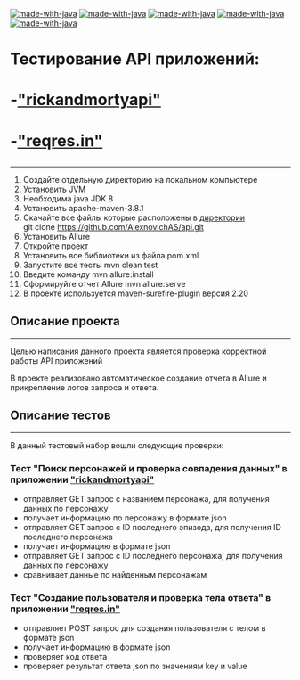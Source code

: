 </h2>

[![made-with-java](https://img.shields.io/badge/Java-8-ff0000.svg)](https://www.java.com/)
[![made-with-java](https://img.shields.io/badge/Maven-3.8.1-2626ae.svg)](https://downloads.apache.org)
[![made-with-java](https://img.shields.io/badge/JUnit5-5.7.0-cd4848.svg)](https://junit.org/)
[![made-with-java](https://img.shields.io/badge/Cucumber-6.9.1-cd4848.svg)](https://docs.cucumber.io/)
[![made-with-java](https://img.shields.io/badge/Restasssured-4.2.0-green.svg)](https://rest-assured.io/)

# Тестирование API приложений:
# -["rickandmortyapi"](https://rickandmortyapi.com/documentation/#episode-schema) <br>
# -["reqres.in"](https://reqres.in/)
##
***
1. Создайте отдельную директорию на локальном компьютере
2. Установить JVM
3. Необходима java JDK 8
4. Установить apache-maven-3.8.1
5. Скачайте все файлы которые расположены в [директории](https://github.com/AlexnovichAS/api.git) <br>
   git clone https://github.com/AlexnovichAS/api.git
6. Установить Allure
7. Откройте проект
8. Установить все библиотеки из файла pom.xml
9. Запустите все тесты mvn clean test
10. Введите команду mvn allure:install
11. Сформируйте отчет Allure mvn allure:serve
12. В проекте используется maven-surefire-plugin версия 2.20


## Описание проекта
***
Целью написания данного проекта является проверка корректной работы API приложений <br>

В проекте реализовано автоматическое создание отчета в Allure и прикрепление логов запроса и ответа.

## Описание тестов
***
В данный тестовый набор вошли следующие проверки:
### Тест "Поиск персонажей и проверка совпадения данных" в приложении ["rickandmortyapi"](https://rickandmortyapi.com/documentation/#episode-schema)
- отправляет GET запрос с названием персонажа, для получения данных по персонажу
- получает информацию по персонажу в формате json
- отправляет GET запрос с ID последнего эпизода, для получения ID последнего персонажа
- получает информацию в формате json
- отправляет GET запрос с ID последнего персонажа, для получения данных по персонажу
- сравнивает данные по найденным персонажам

### Тест "Создание пользователя и проверка тела ответа" в приложении ["reqres.in"](https://reqres.in/)
- отправляет POST запрос для создания пользователя с телом в формате json 
- получает информацию в формате json
- проверяет код ответа
- проверяет результат ответа json по значениям key и value
